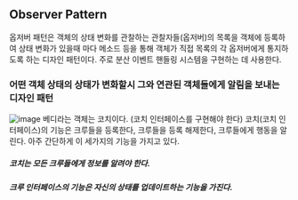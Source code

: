 ## Observer Pattern
옵저버 패턴은 객체의 상태 변화를 관찰하는 관찰자들(옵저버)의 목록을 객체에 등록하여 상태 변화가 있을때 마다 메소드 등을 통해 객체가 직접 목록의 각 옵저버에게 통지하도록 하는 디자인 패턴이다.
주로 분산 이벤트 핸들링 시스템을 구현하는 데 사용한다. 

### 어떤 객체 상태의 상태가 변화할시 그와 연관된 객체들에게 알림을 보내는 디자인 패턴

![image](https://github.com/showhohxc/LearningStudy/assets/98040028/5c920923-c8ce-4828-826f-16962ce2eb6c)
베디라는 객체는 코치이다. (코치 인터페이스를 구현해야 한다)
코치(코치 인터페이스)의 기능은 크루들을 등록한다, 크루들을 등록 해제한다, 크루들에게 행동을 알린다. 아주 간단하게 이 세가지의 기능을 가지고 있다.
##### 코치는 모든 크루들에게 정보를 알려야 한다.
##### 크루 인터페이스의 기능은 자신의 상태를 업데이트하는 기능을 가진다.
